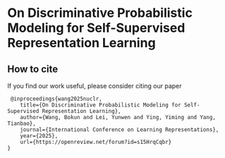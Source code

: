 # On Discriminative Probabilistic Modeling for Self-Supervised Representation Learning

## How to cite
If you find our work useful, please consider citing our paper

```
 @inproceedings{wang2025nuclr,
    title={On Discriminative Probabilistic Modeling for Self-Supervised Representation Learning},
    author={Wang, Bokun and Lei, Yunwen and Ying, Yiming and Yang, Tianbao},
    journal={International Conference on Learning Representations},
    year={2025},
    url={https://openreview.net/forum?id=s15HrqCqbr}
}
```
